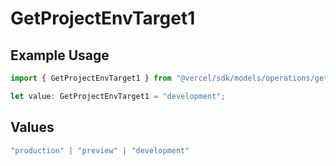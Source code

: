 # GetProjectEnvTarget1

## Example Usage

```typescript
import { GetProjectEnvTarget1 } from "@vercel/sdk/models/operations/getprojectenv.js";

let value: GetProjectEnvTarget1 = "development";
```

## Values

```typescript
"production" | "preview" | "development"
```